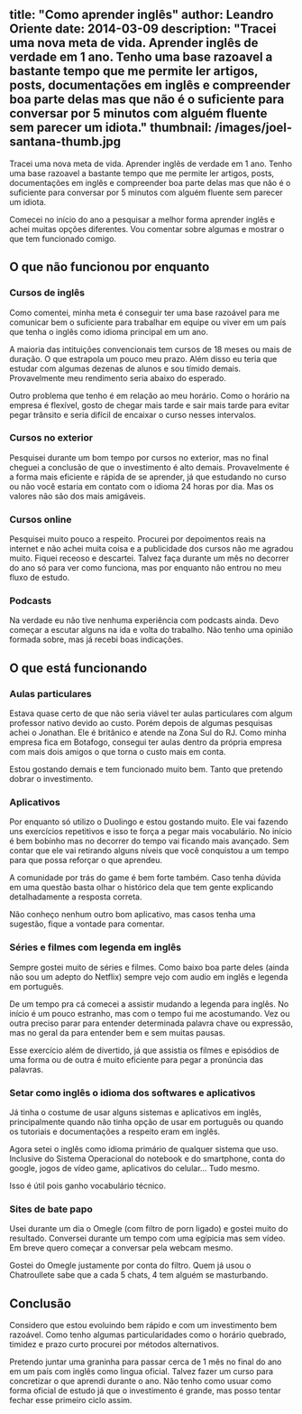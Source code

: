title:  "Como aprender inglês"
author: Leandro Oriente
date: 2014-03-09
description: "Tracei uma nova meta de vida. Aprender inglês de verdade em 1 ano. Tenho uma base razoavel a bastante tempo que me permite ler artigos, posts, documentações em inglês e compreender boa parte delas mas que não é o suficiente para conversar por 5 minutos com alguém fluente sem parecer um idiota."
thumbnail: /images/joel-santana-thumb.jpg
---

Tracei uma nova meta de vida. Aprender inglês de verdade em 1 ano. Tenho uma base razoavel a bastante tempo que me permite ler artigos, posts, documentações em inglês e compreender boa parte delas mas que não é o suficiente para conversar por 5 minutos com alguém fluente sem parecer um idiota.


Comecei no início do ano a pesquisar a melhor forma aprender inglês e achei muitas opções diferentes. Vou comentar sobre algumas e mostrar o que tem funcionado comigo.

## O que não funcionou por enquanto

### Cursos de inglês

Como comentei, minha meta é conseguir ter uma base razoável para me comunicar bem o suficiente para trabalhar em equipe ou viver em um país que tenha o inglês como idioma principal em um ano.

A maioria das intituições convencionais tem cursos de 18 meses ou mais de duração. O que estrapola um pouco meu prazo. Além disso eu teria que estudar com algumas dezenas de alunos e sou tímido demais. Provavelmente meu rendimento seria abaixo do esperado.

Outro problema que tenho é em relação ao meu horário. Como o horário na empresa é flexível, gosto de chegar mais tarde e sair mais tarde para evitar pegar trânsito e seria difícil de encaixar o curso nesses intervalos.

### Cursos no exterior

Pesquisei durante um bom tempo por cursos no exterior, mas no final cheguei a conclusão de que o investimento é alto demais. Provavelmente é a forma mais eficiente e rápida de se aprender, já que estudando no curso ou não você estaria em contato com o idioma 24 horas por dia. Mas os valores não são dos mais amigáveis.

### Cursos online

Pesquisei muito pouco a respeito. Procurei por depoimentos reais na internet e não achei muita coisa e a publicidade dos cursos não me agradou muito. Fiquei receoso e descartei. Talvez faça durante um mês no decorrer do ano só para ver como funciona, mas por enquanto não entrou no meu fluxo de estudo.

### Podcasts

Na verdade eu não tive nenhuma experiência com podcasts ainda. Devo começar a escutar alguns na ida e volta do trabalho. Não tenho uma opinião formada sobre, mas já recebi boas indicações.

## O que está funcionando

### Aulas particulares

Estava quase certo de que não seria viável ter aulas particulares com algum professor nativo devido ao custo. Porém depois de algumas pesquisas achei o Jonathan. Ele é britânico e atende na Zona Sul do RJ. Como minha empresa fica em Botafogo, consegui ter aulas dentro da própria empresa com mais dois amigos o que torna o custo mais em conta.

Estou gostando demais e tem funcionado muito bem. Tanto que pretendo dobrar o investimento.

### Aplicativos

Por enquanto só utilizo o Duolingo e estou gostando muito. Ele vai fazendo uns exercícios repetitivos e isso te força a pegar mais vocabulário. No início é bem bobinho mas no decorrer do tempo vai ficando mais avançado. Sem contar que ele vai retirando alguns níveis que você conquistou a um tempo para que possa reforçar o que aprendeu.

A comunidade por trás do game é bem forte também. Caso tenha dúvida em uma questão basta olhar o histórico dela que tem gente explicando detalhadamente a resposta correta.

Não conheço nenhum outro bom aplicativo, mas casos tenha uma sugestão, fique a vontade para comentar.

### Séries e filmes com legenda em inglês

Sempre gostei muito de séries e filmes. Como baixo boa parte deles (ainda não sou um adepto do Netflix) sempre vejo com audio em inglês e legenda em português.

De um tempo pra cá comecei a assistir mudando a legenda para inglês. No início é um pouco estranho, mas com o tempo fui me acostumando. Vez ou outra preciso parar para entender determinada palavra chave ou expressão, mas no geral da para entender bem e sem muitas pausas.

Esse exercício além de divertido, já que assistia os filmes e episódios de uma forma ou de outra é muito eficiente para pegar a pronúncia das palavras.

### Setar como inglês o idioma dos softwares e aplicativos

Já tinha o costume de usar alguns sistemas e aplicativos em inglês, principalmente quando não tinha opção de usar em português ou quando os tutoriais e documentações a respeito eram em inglês.

Agora setei o inglês como idioma primário de qualquer sistema que uso. Inclusive do Sistema Operacional do notebook e do smartphone, conta do google, jogos de vídeo game, aplicativos do celular... Tudo mesmo.

Isso é útil pois ganho vocabulário técnico.

### Sites de bate papo

Usei durante um dia o Omegle (com filtro de porn ligado) e gostei muito do resultado. Conversei durante um tempo com uma egípicia mas sem vídeo. Em breve quero começar a conversar pela webcam mesmo.

Gostei do Omegle justamente por conta do filtro. Quem já usou o Chatroullete sabe que a cada 5 chats, 4 tem alguém se masturbando.

## Conclusão

Considero que estou evoluindo bem rápido e com um investimento bem razoável. Como tenho algumas particularidades como o horário quebrado, timidez e prazo curto procurei por métodos alternativos.

Pretendo juntar uma graninha para passar cerca de 1 mês no final do ano em um país com inglês como lingua oficial. Talvez fazer um curso para concretizar o que aprendi durante o ano. Não tenho como usuar como forma oficial de estudo já que o investimento é grande, mas posso tentar fechar esse primeiro ciclo assim.